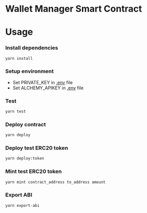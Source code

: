 # Wallet Manager Smart Contract

# Usage

### Install dependencies
```bash
yarn install
```

### Setup environment
- Set PRIVATE_KEY in [.env](.env) file
- Set ALCHEMY_APIKEY in [.env](.env) file

### Test
```bash
yarn test
```

### Deploy contract
```bash
yarn deploy
```

### Deploy test ERC20 token
```bash
yarn deploy:token
```

### Mint test ERC20 token
```bash
yarn mint contract_address to_address amount
```

### Export ABI
```bash
yarn export-abi
```